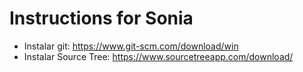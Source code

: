 # Instructions for Sonia
* Instalar git: https://www.git-scm.com/download/win
* Instalar Source Tree: https://www.sourcetreeapp.com/download/
